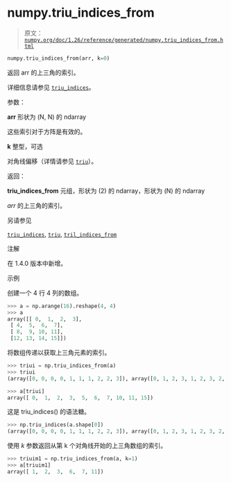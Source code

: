 # numpy.triu_indices_from

> 原文：[`numpy.org/doc/1.26/reference/generated/numpy.triu_indices_from.html`](https://numpy.org/doc/1.26/reference/generated/numpy.triu_indices_from.html)

```py
numpy.triu_indices_from(arr, k=0)
```

返回 arr 的上三角的索引。

详细信息请参见 [`triu_indices`](https://numpy.org/doc/1.26/reference/generated/numpy.triu_indices.html#numpy.triu_indices "numpy.triu_indices")。

参数：

**arr** 形状为 (N, N) 的 ndarray

这些索引对于方阵是有效的。

**k** 整型，可选

对角线偏移（详情请参见 [`triu`](https://numpy.org/doc/1.26/reference/generated/numpy.triu.html#numpy.triu "numpy.triu")）。

返回：

**triu_indices_from** 元组，形状为 (2) 的 ndarray，形状为 (N) 的 ndarray

*arr* 的上三角的索引。

另请参见

[`triu_indices`](https://numpy.org/doc/1.26/reference/generated/numpy.triu_indices.html#numpy.triu_indices "numpy.triu_indices"), [`triu`](https://numpy.org/doc/1.26/reference/generated/numpy.triu.html#numpy.triu "numpy.triu"), [`tril_indices_from`](https://numpy.org/doc/1.26/reference/generated/numpy.tril_indices_from.html#numpy.tril_indices_from "numpy.tril_indices_from") 

注解

在 1.4.0 版本中新增。

示例

创建一个 4 行 4 列的数组。

```py
>>> a = np.arange(16).reshape(4, 4)
>>> a
array([[ 0,  1,  2,  3],
 [ 4,  5,  6,  7],
 [ 8,  9, 10, 11],
 [12, 13, 14, 15]]) 
```

将数组传递以获取上三角元素的索引。

```py
>>> triui = np.triu_indices_from(a)
>>> triui
(array([0, 0, 0, 0, 1, 1, 1, 2, 2, 3]), array([0, 1, 2, 3, 1, 2, 3, 2, 3, 3])) 
```

```py
>>> a[triui]
array([ 0,  1,  2,  3,  5,  6,  7, 10, 11, 15]) 
```

这是 triu_indices() 的语法糖。

```py
>>> np.triu_indices(a.shape[0])
(array([0, 0, 0, 0, 1, 1, 1, 2, 2, 3]), array([0, 1, 2, 3, 1, 2, 3, 2, 3, 3])) 
```

使用 *k* 参数返回从第 k 个对角线开始的上三角数组的索引。

```py
>>> triuim1 = np.triu_indices_from(a, k=1)
>>> a[triuim1]
array([ 1,  2,  3,  6,  7, 11]) 
```
